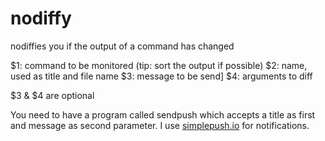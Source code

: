 # nodiffy
nodiffies you if the output of a command has changed

$1: command to be monitored (tip: sort the output if possible)
$2: name, used as title and file name
$3: message to be send]
$4: arguments to diff

$3 & $4 are optional

You need to have a program called sendpush which accepts a title as first and message as second parameter.
I use [simplepush.io](https://simplepush.io/) for notifications.
